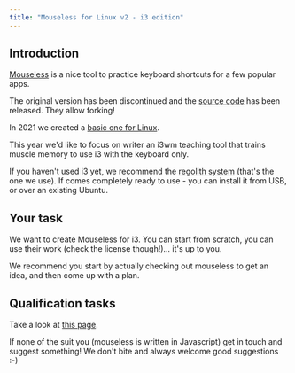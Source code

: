 ```yaml
---
title: "Mouseless for Linux v2 - i3 edition"
---
```



## Introduction

[Mouseless](https://www.producthunt.com/posts/mouseless) is a nice tool to practice keyboard shortcuts for a few popular apps.

The original version has been discontinued and the [source code](https://github.com/ueberdosis/mouseless) has been released. They allow forking! 

In 2021 we created a [basic one for Linux](https://github.com/CCExtractor/fastfingers). 

This year we'd like to focus on writer an i3wm teaching tool that trains muscle memory to use i3 with the keyboard only.

If you haven't used i3 yet, we recommend the [regolith system](https://regolith-linux.org/) (that's the one we use). If comes completely ready to use - you can install it from USB, or over an existing Ubuntu. 


## Your task

We want to create Mouseless for i3. You can start from scratch, you can use their work (check the license though!)... it's up to you.

We recommend you start by actually checking out mouseless to get an idea, and then come up with a plan.

## Qualification tasks

Take a look at [this page](/public/gsoc/takehome).

If none of the suit you (mouseless is written in Javascript) get in touch and suggest something! We don't bite and always welcome good suggestions :-)
